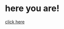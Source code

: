 # here you are!

[click here](https://ux-ui-design-lab.github.io/DH150-2019F-demo/test/pretzel.pdf)
